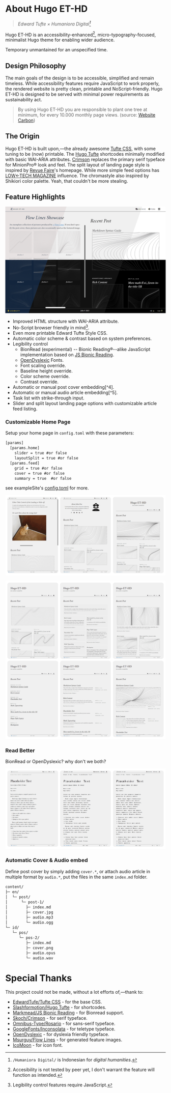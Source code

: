 # About Hugo ET-HD

> _Edward Tufte × Humaniora Digital[^1]_

Hugo ET-HD is an accessibility-enhanced[^2], micro-typography-focused, minimalist Hugo theme for enabling wider audience.

Temporary unmantained for an unspecified time.

## Design Philosophy

The main goals of the design is to be accessible, simplified and remain timeless.
While accessibility features require JavaScript to work properly,
the rendered website is pretty clean, printable and NoScript-friendly.
Hugo ET-HD is designed to be served with minimal power requirements as sustainability act.

> By using Hugo ET-HD you are responsible to plant one tree at minimum, for every 10.000 monthly page views. (source: [Website Carbon](https://www.websitecarbon.com/website/ethd-foxx-ink-id/))

## The Origin

Hugo ET-HD is built upon,—the already awesome [Tufte CSS](https://github.com/edwardtufte/tufte-css), with some tuning to be (now) printable.
The [Hugo Tufte](https://github.com/slashformotion/hugo-tufte) shortcodes minimally modified with basic WAI-ARIA attributes.
[Crimson](https://github.com/skosch/Crimson) replaces the primary serif typeface for MinionPro® look and feel.
The split layout of landing page style is inspired by [Revue Faire](https://revue-faire.eu/)'s homepage.
While more simple feed options has [LOW←TECH MAGAZINE](https://solar.lowtechmagazine.com/) influence.
The chromastyle also inspired by Shikiori color palette.
Yeah, that couldn't be more stealing.

## Feature Highlights

![various color scheme and contrast in split layout landing page](https://raw.githubusercontent.com/foxihd/hugo-et-hd/master/images/tn.png)

- Improved HTML structure with WAI-ARIA attribute.
- No-Script browser friendly in mind[^3].
- Even more printable Edward Tufte Style CSS.
- Automatic color scheme & contrast based on system preferences.
- Legibility control
  - BionRead (experimental) -- Bionic Reading®--alike JavaScript implementation based on [JS Bionic Reading](https://github.com/markmead/js-bionic-reading).
  - [OpenDyslexic](https://opendyslexic.org) Fonts.
  - Font scaling override.
  - Baseline height override.
  - Color scheme override.
  - Contrast override.
- Automatic or manual post cover embedding[^4].
- Automatic or manual audio article embedding[^5].
- Task list with strike-through input.
- Slider and split layout landing page options with customizable article feed listing.

### Customizable Home Page

Setup your home page in `config.toml` with these parameters:

```
[params]
  [params.home]
    slider = true #or false
    layoutSplit = true #or false
  [params.feed]
    grid = true #or false
    cover = true #or false
    summary = true  #or false
```

see exampleSite's [config.toml](exampleSite/config.toml) for more.

![customizable landing page](https://raw.githubusercontent.com/foxihd/hugo-et-hd/master/images/landing.png)

![customizable feed](https://raw.githubusercontent.com/foxihd/hugo-et-hd/master/images/feed.png)

### Read Better

BionRead or OpenDyslexic? why don't we both?

![Choose your fighter!](https://raw.githubusercontent.com/foxihd/hugo-et-hd/master/images/read.png)

### Automatic Cover & Audio embed

Define post cover by simply adding `cover.*`, or attach audio article in multiple format by `audio.*`, put the files in the same `index.md` folder.

```
content/
├─ en/
│  └─ post/
│      └─ post-1/
│        ├─ index.md
│        ├─ cover.jpg
│        ├─ audio.mp3
│        └─ audio.ogg
└─ id/
   └─ pos/
      └─ pos-2/
         ├─ index.md
         ├─ cover.png
         ├─ audio.opus
         └─ audio.wav
```

# Special Thanks

This project could not be made, without a lot efforts of,—thank to:

- [EdwardTufe/Tufte CSS](https://github.com/edwardtufte/tufte-css) - for the base CSS.
- [Slashformotion/Hugo Tufte](https://github.com/slashformotion/hugo-tufte) - for shortcodes.
- [Markmead/JS Bionic Reading](https://github.com/markmead/js-bionic-reading) - for Bionread support.
- [Skoch/Crimson](https://github.com/skosch/Crimson) - for serif typeface.
- [Omnibus-Type/Rosario](https://github.com/Omnibus-Type/Rosario) - for sans-serif typeface.
- [GoogleFonts/Inconsolata](https://github.com/googlefonts/Inconsolata) - for teletype typeface.
- [OpenDyslexic](https://opendyslexic.org) - for dyslexia friendly typeface.
- [Msurguy/Flow Lines](https://github.com/msurguy/flow-lines) - for generated feature images.
- [IcoMoon](https://icomoon.io) - for icon font.

[^1]: `/Humaniora Digital/` is Indonesian for *digital humanities*.
    
[^2]: Accesibility is not tested by peer yet, I don't warrant the feature will function as intended.
    
[^3]: Legibility control features require JavaScript.
